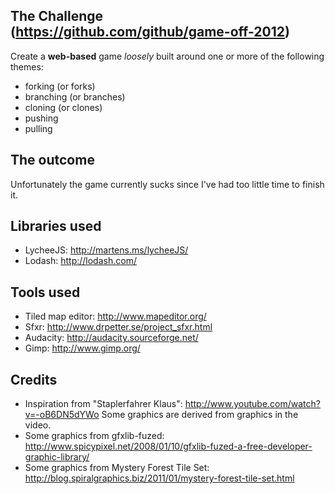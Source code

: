 
## The Challenge (https://github.com/github/game-off-2012)

Create a **web-based** game *loosely* built around one or more of the following themes:

* forking (or forks)
* branching (or branches)
* cloning (or clones)
* pushing
* pulling


## The outcome

Unfortunately the game currently sucks since I've had too little time to finish it.


## Libraries used

* LycheeJS: http://martens.ms/lycheeJS/
* Lodash: http://lodash.com/


## Tools used

* Tiled map editor: http://www.mapeditor.org/
* Sfxr: http://www.drpetter.se/project_sfxr.html
* Audacity: http://audacity.sourceforge.net/
* Gimp: http://www.gimp.org/


## Credits

* Inspiration from "Staplerfahrer Klaus": http://www.youtube.com/watch?v=-oB6DN5dYWo Some graphics are derived from graphics in the video.
* Some graphics from gfxlib-fuzed: http://www.spicypixel.net/2008/01/10/gfxlib-fuzed-a-free-developer-graphic-library/
* Some graphics from Mystery Forest Tile Set: http://blog.spiralgraphics.biz/2011/01/mystery-forest-tile-set.html

